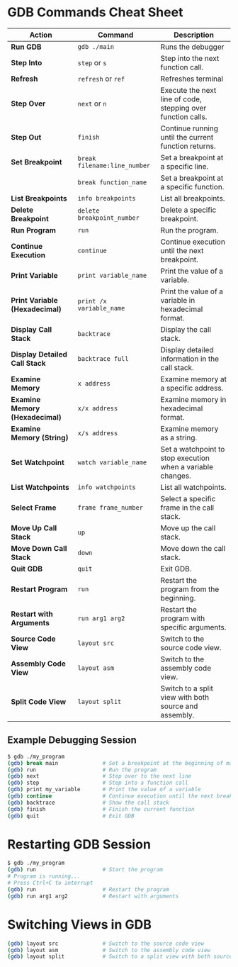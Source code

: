 # GDB Commands Cheat Sheet

| **Action**                        | **Command**                                         | **Description**                                                 |
|-----------------------------------|-----------------------------------------------------|-----------------------------------------------------------------|
| **Run GDB**                       | `gdb ./main`                                        | Runs the debugger                                               |
| **Step Into**                     | `step` or `s`                                       | Step into the next function call.                               |
| **Refresh**                       | `refresh` or `ref`                                  | Refreshes terminal                                              |
| **Step Over**                     | `next` or `n`                                       | Execute the next line of code, stepping over function calls.    |
| **Step Out**                      | `finish`                                            | Continue running until the current function returns.            |
| **Set Breakpoint**                | `break filename:line_number`                        | Set a breakpoint at a specific line.                            |
|                                   | `break function_name`                               | Set a breakpoint at a specific function.                        |
| **List Breakpoints**              | `info breakpoints`                                  | List all breakpoints.                                           |
| **Delete Breakpoint**             | `delete breakpoint_number`                          | Delete a specific breakpoint.                                   |
| **Run Program**                   | `run`                                               | Run the program.                                                |
| **Continue Execution**            | `continue`                                          | Continue execution until the next breakpoint.                   |
| **Print Variable**                | `print variable_name`                               | Print the value of a variable.                                  |
| **Print Variable (Hexadecimal)**  | `print /x variable_name`                            | Print the value of a variable in hexadecimal format.            |
| **Display Call Stack**            | `backtrace`                                         | Display the call stack.                                         |
| **Display Detailed Call Stack**   | `backtrace full`                                    | Display detailed information in the call stack.                 |
| **Examine Memory**                | `x address`                                         | Examine memory at a specific address.                           |
| **Examine Memory (Hexadecimal)**  | `x/x address`                                       | Examine memory in hexadecimal format.                           |
| **Examine Memory (String)**       | `x/s address`                                       | Examine memory as a string.                                     |
| **Set Watchpoint**                | `watch variable_name`                               | Set a watchpoint to stop execution when a variable changes.     |
| **List Watchpoints**              | `info watchpoints`                                  | List all watchpoints.                                           |
| **Select Frame**                  | `frame frame_number`                                | Select a specific frame in the call stack.                      |
| **Move Up Call Stack**            | `up`                                                | Move up the call stack.                                         |
| **Move Down Call Stack**          | `down`                                              | Move down the call stack.                                       |
| **Quit GDB**                      | `quit`                                              | Exit GDB.                                                       |
| **Restart Program**               | `run`                                               | Restart the program from the beginning.                         |
| **Restart with Arguments**        | `run arg1 arg2`                                     | Restart the program with specific arguments.                    |
| **Source Code View**              | `layout src`                                        | Switch to the source code view.                                 |
| **Assembly Code View**            | `layout asm`                                        | Switch to the assembly code view.                               |
| **Split Code View**               | `layout split`                                      | Switch to a split view with both source and assembly.           |

## Example Debugging Session

```bash
$ gdb ./my_program
(gdb) break main              # Set a breakpoint at the beginning of main
(gdb) run                     # Run the program
(gdb) next                    # Step over to the next line
(gdb) step                    # Step into a function call
(gdb) print my_variable       # Print the value of a variable
(gdb) continue                # Continue execution until the next breakpoint
(gdb) backtrace               # Show the call stack
(gdb) finish                  # Finish the current function
(gdb) quit                    # Exit GDB
```
# Restarting GDB Session
```bash
$ gdb ./my_program
(gdb) run                     # Start the program
# Program is running...
# Press Ctrl+C to interrupt
(gdb) run                     # Restart the program
(gdb) run arg1 arg2           # Restart with arguments
```


# Switching Views in GDB
```bash
(gdb) layout src              # Switch to the source code view
(gdb) layout asm              # Switch to the assembly code view
(gdb) layout split            # Switch to a split view with both source and assembly
```
